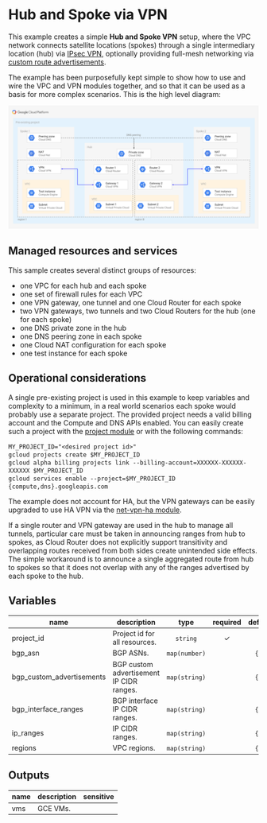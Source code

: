 # Hub and Spoke via VPN

This example creates a simple **Hub and Spoke VPN** setup, where the VPC network connects satellite locations (spokes) through a single intermediary location (hub) via [IPsec VPN](https://cloud.google.com/vpn/docs/concepts/overview), optionally providing full-mesh networking via [custom route advertisements](https://cloud.google.com/router/docs/how-to/advertising-overview).

The example has been purposefully kept simple to show how to use and wire the VPC and VPN modules together, and so that it can be used as a basis for more complex scenarios. This is the high level diagram:

![High-level diagram](diagram.png "High-level diagram")

## Managed resources and services

This sample creates several distinct groups of resources:

- one VPC for each hub and each spoke
- one set of firewall rules for each VPC
- one VPN gateway, one tunnel and one Cloud Router for each spoke
- two VPN gateways, two tunnels and two Cloud Routers for the hub (one for each spoke)
- one DNS private zone in the hub
- one DNS peering zone in each spoke
- one Cloud NAT configuration for each spoke
- one test instance for each spoke

## Operational considerations

A single pre-existing project is used in this example to keep variables and complexity to a minimum, in a real world scenarios each spoke would probably use a separate project. The provided project needs a valid billing account and the Compute and DNS APIs enabled. You can easily create such a project  with the [project module](../../modules/project) or with the following commands:

``` shell
MY_PROJECT_ID="<desired project id>"
gcloud projects create $MY_PROJECT_ID
gcloud alpha billing projects link --billing-account=XXXXXX-XXXXXX-XXXXXX $MY_PROJECT_ID
gcloud services enable --project=$MY_PROJECT_ID {compute,dns}.googleapis.com
```

The example does not account for HA, but the VPN gateways can be easily upgraded to use HA VPN via the [net-vpn-ha module](../../modules/net-vpn-ha).

If a single router and VPN gateway are used in the hub to manage all tunnels, particular care must be taken in announcing ranges from hub to spokes, as Cloud Router does not explicitly support transitivity and overlapping routes received from both sides create unintended side effects. The simple workaround is to announce a single aggregated route from hub to spokes so that it does not overlap with any of the ranges advertised by each spoke to the hub.


<!-- BEGIN TFDOC -->

## Variables

| name | description | type | required | default |
|---|---|:---:|:---:|:---:|
| project_id | Project id for all resources. | <code>string</code> | ✓ |  |
| bgp_asn | BGP ASNs. | <code>map&#40;number&#41;</code> |  | <code title="&#123;&#10;  hub     &#61; 64513&#10;  spoke-1 &#61; 64514&#10;  spoke-2 &#61; 64515&#10;&#125;">&#123;&#8230;&#125;</code> |
| bgp_custom_advertisements | BGP custom advertisement IP CIDR ranges. | <code>map&#40;string&#41;</code> |  | <code title="&#123;&#10;  hub-to-spoke-1 &#61; &#34;10.0.32.0&#47;20&#34;&#10;  hub-to-spoke-2 &#61; &#34;10.0.16.0&#47;20&#34;&#10;&#125;">&#123;&#8230;&#125;</code> |
| bgp_interface_ranges | BGP interface IP CIDR ranges. | <code>map&#40;string&#41;</code> |  | <code title="&#123;&#10;  spoke-1 &#61; &#34;169.254.1.0&#47;30&#34;&#10;  spoke-2 &#61; &#34;169.254.1.4&#47;30&#34;&#10;&#125;">&#123;&#8230;&#125;</code> |
| ip_ranges | IP CIDR ranges. | <code>map&#40;string&#41;</code> |  | <code title="&#123;&#10;  hub-a     &#61; &#34;10.0.0.0&#47;24&#34;&#10;  hub-b     &#61; &#34;10.0.8.0&#47;24&#34;&#10;  spoke-1-a &#61; &#34;10.0.16.0&#47;24&#34;&#10;  spoke-1-b &#61; &#34;10.0.24.0&#47;24&#34;&#10;  spoke-2-a &#61; &#34;10.0.32.0&#47;24&#34;&#10;  spoke-2-b &#61; &#34;10.0.40.0&#47;24&#34;&#10;&#125;">&#123;&#8230;&#125;</code> |
| regions | VPC regions. | <code>map&#40;string&#41;</code> |  | <code title="&#123;&#10;  a &#61; &#34;europe-west1&#34;&#10;  b &#61; &#34;europe-west2&#34;&#10;&#125;">&#123;&#8230;&#125;</code> |

## Outputs

| name | description | sensitive |
|---|---|:---:|
| vms | GCE VMs. |  |

<!-- END TFDOC -->

